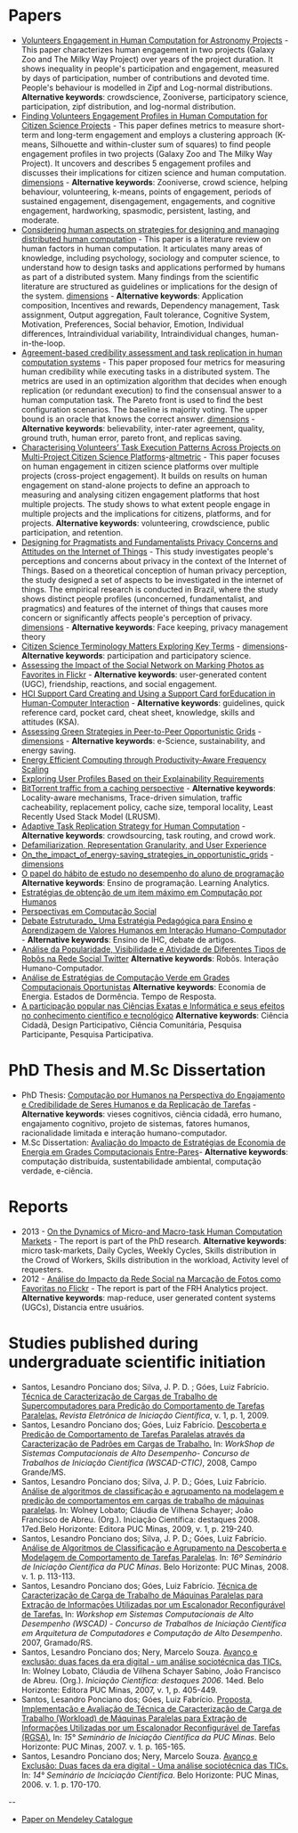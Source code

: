 # Papers

* [Volunteers Engagement in Human Computation for Astronomy Projects](Volunteers%20Engagement%20in%20Human%20Computation%20for%20Astronomy%20Projects.pdf) - This paper characterizes human engagement in two projects (Galaxy Zoo and The Milky Way Project) over years of the project duration. It shows inequality in people's participation and engagement, measured by days of participation, number of contributions and devoted time. People's behaviour is modelled in Zipf and Log-normal distributions. **Alternative keywords**: crowdscience, Zooniverse, participatory science, participation, zipf distribution, and log-normal distribution.
* [Finding Volunteers Engagement Profiles in Human Computation for Citizen Science Projects](https://doi.org/10.15346/hc.v1i2.12) - This paper defines metrics to measure short-term and long-term engagement and employs a clustering approach (K-means, Silhouette and within-cluster sum of squares) to find people engagement profiles in two projects (Galaxy Zoo and The Milky Way Project). It uncovers and describes 5 engagement profiles and discusses their implications for citizen science and human computation. [dimensions](https://badge.dimensions.ai/details/id/pub.1067741254) - **Alternative keywords**: Zooniverse, crowd science, helping behaviour, volunteering, k-means, points of engagement, periods of sustained engagement, disengagement, engagements, and cognitive engagement, hardworking,  spasmodic,  persistent,  lasting, and  moderate.
* [Considering human aspects on strategies for designing and managing distributed human computation](https://doi.org/10.1186/s13174-014-0010-4) - This paper is a literature review on human factors in human computation. It articulates many areas of knowledge, including psychology, sociology and computer science, to understand how to design tasks and applications performed by humans as part of a distributed system. Many findings from the scientific literature are structured as guidelines or implications for the design of the system. [dimensions](https://badge.dimensions.ai/details/id/pub.1035486143) - **Alternative keywords**: Application composition, Incentives and rewards, Dependency management,	Task assignment, Output aggregation, Fault tolerance, Cognitive System, Motivation, Preferences, Social behavior, Emotion, Individual differences, Intraindividual variability, Intraindividual changes, human-in-the-loop.
* [Agreement-based credibility assessment and task replication in human computation systems](Agreement-based%20credibility%20assessment%20and%20task%20replication%20in%20human%20computation%20systems.pdf) - This paper proposed four metrics for measuring human credibility while executing tasks in a distributed system. The metrics are used in an optimization algorithm that decides when enough replication (or redundant execution) to find the consensual answer to a human computation task. The Pareto front is used to find the best configuration scenarios. The baseline is majority voting. The upper bound is an oracle that knows the correct answer. [dimensions](https://badge.dimensions.ai/details/id/pub.1104137831)  - **Alternative keywords**: believability, inter-rater agreement, quality, ground truth, human error, pareto front, and replicas saving. 
* [Characterising Volunteers’ Task Execution Patterns Across Projects on Multi-Project Citizen Science Platforms](https://arxiv.org/abs/1908.01344)-[altmetric](https://dimensions.altmetric.com/details/69321049) - This paper focuses on human engagement in citizen science platforms over multiple projects (cross-project engagement). It builds on results on human engagement on stand-alone projects to define an approach to measuring and analysing citizen engagement platforms that host multiple projects. The study shows to what extent people engage in multiple projects and the implications for citizens, platforms, and for projects. **Alternative keywords**: volunteering, crowdscience, public participation, and retention.
* [Designing for Pragmatists and Fundamentalists Privacy Concerns and Attitudes on the Internet of Things](https://arxiv.org/abs/1708.05905) - This study investigates people's perceptions and concerns about privacy in the context of the Internet of Things. Based on a theoretical conception of human privacy perception, the study designed a set of aspects to be investigated in the internet of things. The empirical research is conducted in Brazil, where the study shows distinct people profiles (unconcerned, fundamentalist, and pragmatics) and features of the internet of things that causes more concern or significantly affects people's perception of privacy. [dimensions](https://badge.dimensions.ai/details/id/pub.1101303581) - **Alternative keywords**: Face keeping, privacy management theory
* [Citizen Science Terminology Matters Exploring Key Terms](http://doi.org/10.5334/cstp.96) - [dimensions](https://badge.dimensions.ai/details/id/pub.1085864064)- **Alternative keywords**: participation and participatory science.
* [Assessing the Impact of the Social Network on Marking Photos as Favorites in Flickr](Assessing%20the%20Impact%20of%20the%20Social%20Network%20on%20Marking%20Photos%20as%20Favorites%20in%20Flickr.pdf) - **Alternative keywords**: user-generated content (UGC), friendship, reactions, and social engagement.
* [HCI Support Card Creating and Using a Support Card forEducation in Human-Computer Interaction](https://doi.org/10.5753/ihc.2019.8409) - **Alternative keywords**: guidelines, quick reference card, pocket card, cheat sheet, knowledge, skills and attitudes (KSA).
* [Assessing Green Strategies in Peer-to-Peer Opportunistic Grids](Assessing%20Green%20Strategies%20in%20Peer-to-Peer%20Opportunistic%20Grids.pdf) - [dimensions](https://badge.dimensions.ai/details/id/pub.1021169647) - **Alternative keywords**: e-Science, sustainability, and energy saving.
* [Energy Efficient Computing through Productivity-Aware Frequency Scaling](
Energy%20Efficient%20Computing%20through%20Productivity-Aware%20Frequency%20Scaling.pdf)
* [Exploring User Profiles Based on their Explainability Requirements](https://doi.org/10.1145/3424953.3426545)
* [BitTorrent traffic from a caching perspective](https://doi.org/10.1007/s13173-013-0112-z) - **Alternative keywords**: Locality-aware mechanisms, Trace-driven simulation, traffic cacheability, replacement policy, cache size, temporal locality, Least Recently Used Stack Model (LRUSM).
* [Adaptive Task Replication Strategy for Human Computation](Adaptive%20Task%20Replication%20Strategy%20for%20Human%20Computation.pdf) - **Alternative keywords**: crowdsourcing, task routing, and crowd work.
* [Defamiliarization, Representation Granularity, and User Experience](https://doi.org/10.1109/PacificVis.2019.00019)
* [On_the_impact_of_energy-saving_strategies_in_opportunistic_grids](On_the_impact_of_energy-saving_strategies_in_opportunistic_grids.pdf) - [dimensions](https://badge.dimensions.ai/details/id/pub.1093417461)
* [O papel do hábito de estudo no desempenho do aluno de programação](O%20papel%20do%20h%C3%A1bito%20de%20estudo%20no%20desempenho%20do%20aluno%20de%20programa%C3%A7%C3%A3o.pdf) **Alternative keywords**: Ensino de programação. Learning Analytics.
* [Estratégias de obtenção de um item máximo em Computação por Humanos](Estrat%C3%A9gias%20de%20obten%C3%A7%C3%A3o%20de%20um%20item%20m%C3%A1ximo%20em%20Computa%C3%A7%C3%A3o%20por%20Humanos.pdf)
* [Perspectivas em Computação Social](https://fubica.lsd.ufcg.edu.br/~lesandrop/papers/Ponciano-2018-PerspectivasEmComputa%C3%A7%C3%A3oSocial.pdf)
* [Debate Estruturado_ Uma Estratégia Pedagógica para Ensino e Aprendizagem de Valores Humanos em Interação Humano-Computador](https://doi.org/10.5753/ihc.2018.4209) - **Alternative keywords**: Ensino de IHC, debate de artigos.
* [Análise da Popularidade, Visibilidade e Atividade de Diferentes Tipos de Robôs na Rede Social Twitter](https://doi.org/10.5753/sbsc.2017.9958) **Alternative keywords**: Robôs. Interação Humano-Computador.
* [Análise de Estratégias de Computação Verde em Grades Computacionais Oportunistas](An%C3%A1lise%20de%20Estrat%C3%A9gias%20de%20Computa%C3%A7%C3%A3o%20Verde%20em%20Grades%20Computacionais%20Oportunistas.pdf) **Alternative keywords**: Economia de Energia. Estados de Dormência. Tempo de Resposta.
* [A participação popular nas Ciências Exatas e Informática e seus efeitos no conhecimento científico e tecnológico](LesandroPonciano-EbookPUCMinas-Capítulo21-2022.pdf) **Alternative keywords**: Ciência Cidadã, Design Participativo, Ciência Comunitária, Pesquisa Participante, Pesquisa Participativa.

# PhD Thesis and M.Sc Dissertation

* PhD Thesis: [Computação por Humanos na Perspectiva do Engajamento e Credibilidade de Seres Humanos e da Replicação de Tarefas](http://dspace.sti.ufcg.edu.br:8080/xmlui/bitstream/handle/riufcg/569/LESANDRO%20PONCIANO%20DOS%20SANTOS%20-%20TESE%20PPGCC%202015..pdf) - **Alternative keywords**: vieses cognitivos, ciência cidadã, erro humano, engajamento cognitivo, projeto de sistemas, fatores humanos, racionalidade limitada e interação humano-computador.
* M.Sc Dissertation: [Avaliação do Impacto de Estratégias de Economia de Energia em Grades Computacionais Entre-Pares](http://dspace.sti.ufcg.edu.br:8080/jspui/bitstream/riufcg/3486/1/LESANDRO%20PONCIANO%20DOS%20SANTOS%20%e2%80%93%20DISSERTA%c3%87%c3%83O%20%28PPGCC%29%202011.pdf)- **Alternative keywords**: computação distribuída, sustentabilidade ambiental, computação verdade, e-ciência.

# Reports

* 2013 - [On the Dynamics of Micro-and Macro-task Human Computation Markets](https://www.lsd.ufcg.edu.br/download/relatorios_tecnicos/tr-2013-01.pdf) - The report is part of the PhD research. **Alternative keywords**: micro task-markets, Daily Cycles, Weekly Cycles,  Skills distribution in the Crowd of Workers,  Skills distribution in the workload, Activity level of requesters.
* 2012 - [Análise do Impacto da Rede Social na Marcação de Fotos como Favoritas no Flickr](https://www.lsd.ufcg.edu.br/download/relatorios_tecnicos/TR-2012-01.pdf) - The report is part of the FRH Analytics project. **Alternative keywords**: map-reduce, user generated content systems (UGCs), Distancia entre usuários.

# Studies published during undergraduate scientific initiation

* Santos, Lesandro Ponciano dos; Silva, J. P. D. ; Góes, Luiz Fabrício. [Técnica de Caracterização de Cargas de Trabalho de Supercomputadores para Predição do Comportamento de Tarefas Paralelas.](reic2009tecnicafulltext.pdf) _Revista Eletrônica de Iniciação Científica_, v. 1, p. 1, 2009.
* Santos, Lesandro Ponciano dos; Góes, Luiz Fabrício. [Descoberta e Predição de Comportamento de Tarefas Paralelas através da Caracterização de Padrões em Cargas de Trabalho.](ctic2008descobertafulltext.pdf) In: _WorkShop de Sistemas Computacionais de Alto Desempenho- Concurso de Trabalhos de Iniciação Científica (WSCAD-CTIC)_, 2008, Campo Grande/MS.
* Santos, Lesandro Ponciano dos; Silva, J. P. D.; Góes, Luiz Fabrício. [Análise de algoritmos de classificação e agrupamento na modelagem e predição de comportamentos em cargas de trabalho de máquinas paralelas](ic2009destaquesfulltext.pdf). In: Wolney Lobato; Cláudia de Vilhena Schayer; João Francisco de Abreu. (Org.). Iniciação Científica: destaques 2008. 17ed.Belo Horizonte: Editora PUC Minas, 2009, v. 1, p. 219-240.
* Santos, Lesandro Ponciano dos; Silva, J. P. D.; Góes, Luiz Fabrício. [Análise de Algoritmos de Classificação e Agrupamento na Descoberta e Modelagem de Comportamento de Tarefas Paralelas](ic2008analisefulltext.pdf). In: _16º Seminário de Iniciação Científica da PUC Minas_. Belo Horizonte: PUC Minas, 2008. v. 1. p. 113-113.
* Santos, Lesandro Ponciano dos; Góes, Luiz Fabrício. [Técnica de Caracterização de Carga de Trabalho de Máquinas Paralelas para Extração de Informações Utilizadas por um Escalonador Reconfigurável de Tarefas.](ctic2007tecnicafulltext.pdf) In: _Workshop em Sistemas Computacionais de Alto Desempenho (WSCAD) - Concurso de Trabalhos de Iniciação Científica em Arquitetura de Computadores e Computação de Alto Desempenho_. 2007, Gramado/RS.
* Santos, Lesandro Ponciano dos; Nery, Marcelo Souza. [Avanço e exclusão: duas faces da era digital - um análise sociotécnica das TICs.](ic2007avanco2fulltext.pdf) In: Wolney Lobato, Cláudia de Vilhena Schayer Sabino, João Francisco de Abreu. (Org.). _Iniciação Científica: destaques 2006_. 14ed. Belo Horizonte: Editora PUC Minas, 2007, v. 1, p. 405-449.
* Santos, Lesandro Ponciano dos; Góes, Luiz Fabrício. [Proposta, Implementação e Avaliação de Técnica de Caracterização de Carga de Trabalho (Workload) de Máquinas Paralelas para Extração de Informações Utilizadas por um Escalonador Reconfigurável de Tarefas (RGSA).](ic2007propostafulltext.pdf) In: _15° Seminário de Iniciação Científica da PUC Minas_. Belo Horizonte: PUC Minas, 2007. v. 1. p. 165-165.
* Santos, Lesandro Ponciano dos; Nery, Marcelo Souza. [Avanço e Exclusão: Duas faces da era digital - Uma análise sociotécnica das TICs.](ic2006avanco1fulltext) In: _14° Seminário de Inciciação Científica_. Belo Horizonte: PUC Minas, 2006. v. 1. p. 170-170.

--
* [Paper on Mendeley Catalogue](mendeleyCatalog.md)
